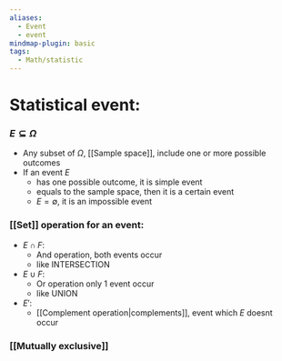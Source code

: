 ```yaml
---
aliases:
  - Event
  - event
mindmap-plugin: basic
tags:
  - Math/statistic
---
```

# Statistical event: 
### $E\subseteq \Omega$
-  Any subset of $\Omega$, [[Sample space]], include one or more possible outcomes
- If an event $E$
	- has one possible outcome, it is simple event
	- equals to the sample space, then it is a certain event
	- $E=\emptyset$, it is an impossible event
<!--ID: 1708098044064-->

### [[Set]] operation for an event:
- $E\cap F$: 
	- And operation, both events occur
	- like INTERSECTION
- $E\cup F$: 
	- Or operation only 1 event occur
	- like UNION
- $E'$:
	- [[Complement operation|complements]], event which $E$ doesnt occur
<!--ID: 1708098044068-->

### [[Mutually exclusive]]
